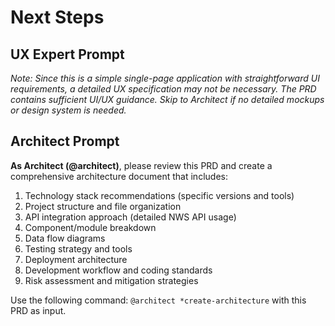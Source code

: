 # Next Steps

## UX Expert Prompt

_Note: Since this is a simple single-page application with straightforward UI requirements, a detailed UX specification may not be necessary. The PRD contains sufficient UI/UX guidance. Skip to Architect if no detailed mockups or design system is needed._

## Architect Prompt

**As Architect (@architect)**, please review this PRD and create a comprehensive architecture document that includes:

1. Technology stack recommendations (specific versions and tools)
2. Project structure and file organization
3. API integration approach (detailed NWS API usage)
4. Component/module breakdown
5. Data flow diagrams
6. Testing strategy and tools
7. Deployment architecture
8. Development workflow and coding standards
9. Risk assessment and mitigation strategies

Use the following command: `@architect *create-architecture` with this PRD as input.

